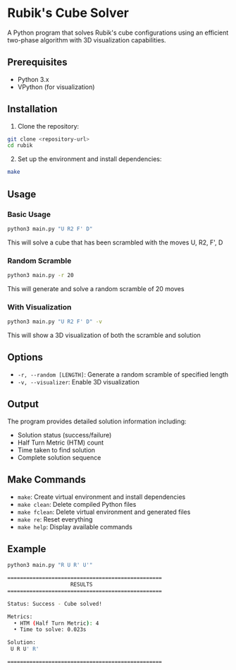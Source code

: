 # Rubik's Cube Solver

A Python program that solves Rubik's cube configurations using an efficient two-phase algorithm with 3D visualization capabilities.

## Prerequisites

- Python 3.x
- VPython (for visualization)

## Installation

1. Clone the repository:

```bash
git clone <repository-url>
cd rubik
```

2. Set up the environment and install dependencies:

```bash
make
```

## Usage

### Basic Usage

```bash
python3 main.py "U R2 F' D"
```

This will solve a cube that has been scrambled with the moves U, R2, F', D

### Random Scramble

```bash
python3 main.py -r 20
```

This will generate and solve a random scramble of 20 moves

### With Visualization

```bash
python3 main.py "U R2 F' D" -v
```

This will show a 3D visualization of both the scramble and solution

## Options

- `-r, --random [LENGTH]`: Generate a random scramble of specified length
- `-v, --visualizer`: Enable 3D visualization

## Output

The program provides detailed solution information including:

- Solution status (success/failure)
- Half Turn Metric (HTM) count
- Time taken to find solution
- Complete solution sequence

## Make Commands

- `make`: Create virtual environment and install dependencies
- `make clean`: Delete compiled Python files
- `make fclean`: Delete virtual environment and generated files
- `make re`: Reset everything
- `make help`: Display available commands

## Example

```bash
python3 main.py "R U R' U'"

=================================================
                    RESULTS                  
=================================================

Status: Success - Cube solved!

Metrics:
  • HTM (Half Turn Metric): 4
  • Time to solve: 0.023s

Solution:
 U R U' R'

=================================================
```
